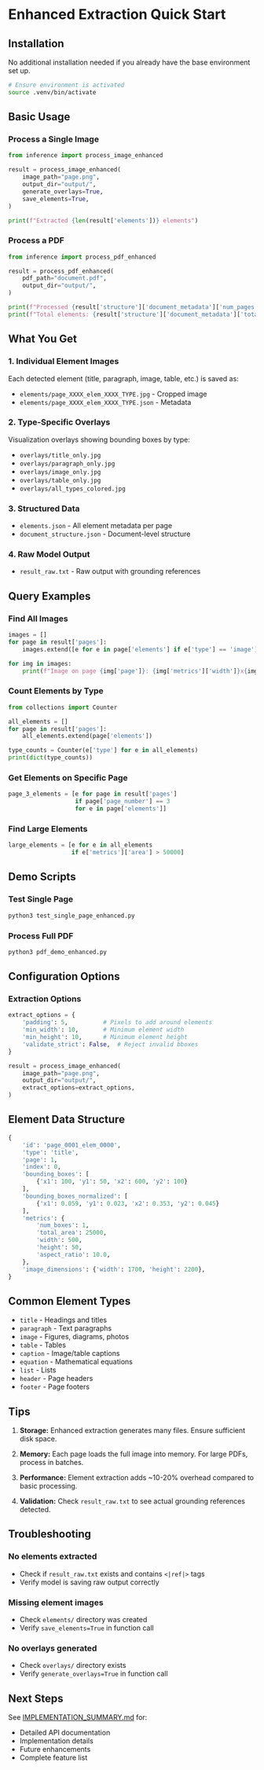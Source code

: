 # Enhanced Extraction Quick Start

## Installation

No additional installation needed if you already have the base environment set up.

```bash
# Ensure environment is activated
source .venv/bin/activate
```

## Basic Usage

### Process a Single Image

```python
from inference import process_image_enhanced

result = process_image_enhanced(
    image_path="page.png",
    output_dir="output/",
    generate_overlays=True,
    save_elements=True,
)

print(f"Extracted {len(result['elements'])} elements")
```

### Process a PDF

```python
from inference import process_pdf_enhanced

result = process_pdf_enhanced(
    pdf_path="document.pdf",
    output_dir="output/",
)

print(f"Processed {result['structure']['document_metadata']['num_pages']} pages")
print(f"Total elements: {result['structure']['document_metadata']['total_elements']}")
```

## What You Get

### 1. Individual Element Images
Each detected element (title, paragraph, image, table, etc.) is saved as:
- `elements/page_XXXX_elem_XXXX_TYPE.jpg` - Cropped image
- `elements/page_XXXX_elem_XXXX_TYPE.json` - Metadata

### 2. Type-Specific Overlays
Visualization overlays showing bounding boxes by type:
- `overlays/title_only.jpg`
- `overlays/paragraph_only.jpg`
- `overlays/image_only.jpg`
- `overlays/table_only.jpg`
- `overlays/all_types_colored.jpg`

### 3. Structured Data
- `elements.json` - All element metadata per page
- `document_structure.json` - Document-level structure

### 4. Raw Model Output
- `result_raw.txt` - Raw output with grounding references

## Query Examples

### Find All Images

```python
images = []
for page in result['pages']:
    images.extend([e for e in page['elements'] if e['type'] == 'image'])

for img in images:
    print(f"Image on page {img['page']}: {img['metrics']['width']}x{img['metrics']['height']}")
```

### Count Elements by Type

```python
from collections import Counter

all_elements = []
for page in result['pages']:
    all_elements.extend(page['elements'])

type_counts = Counter(e['type'] for e in all_elements)
print(dict(type_counts))
```

### Get Elements on Specific Page

```python
page_3_elements = [e for page in result['pages'] 
                   if page['page_number'] == 3
                   for e in page['elements']]
```

### Find Large Elements

```python
large_elements = [e for e in all_elements 
                  if e['metrics']['area'] > 50000]
```

## Demo Scripts

### Test Single Page
```bash
python3 test_single_page_enhanced.py
```

### Process Full PDF
```bash
python3 pdf_demo_enhanced.py
```

## Configuration Options

### Extraction Options

```python
extract_options = {
    'padding': 5,          # Pixels to add around elements
    'min_width': 10,       # Minimum element width
    'min_height': 10,      # Minimum element height
    'validate_strict': False,  # Reject invalid bboxes
}

result = process_image_enhanced(
    image_path="page.png",
    output_dir="output/",
    extract_options=extract_options,
)
```

## Element Data Structure

```python
{
    'id': 'page_0001_elem_0000',
    'type': 'title',
    'page': 1,
    'index': 0,
    'bounding_boxes': [
        {'x1': 100, 'y1': 50, 'x2': 600, 'y2': 100}
    ],
    'bounding_boxes_normalized': [
        {'x1': 0.059, 'y1': 0.023, 'x2': 0.353, 'y2': 0.045}
    ],
    'metrics': {
        'num_boxes': 1,
        'total_area': 25000,
        'width': 500,
        'height': 50,
        'aspect_ratio': 10.0,
    },
    'image_dimensions': {'width': 1700, 'height': 2200},
}
```

## Common Element Types

- `title` - Headings and titles
- `paragraph` - Text paragraphs
- `image` - Figures, diagrams, photos
- `table` - Tables
- `caption` - Image/table captions
- `equation` - Mathematical equations
- `list` - Lists
- `header` - Page headers
- `footer` - Page footers

## Tips

1. **Storage:** Enhanced extraction generates many files. Ensure sufficient disk space.

2. **Memory:** Each page loads the full image into memory. For large PDFs, process in batches.

3. **Performance:** Element extraction adds ~10-20% overhead compared to basic processing.

4. **Validation:** Check `result_raw.txt` to see actual grounding references detected.

## Troubleshooting

### No elements extracted
- Check if `result_raw.txt` exists and contains `<|ref|>` tags
- Verify model is saving raw output correctly

### Missing element images
- Check `elements/` directory was created
- Verify `save_elements=True` in function call

### No overlays generated
- Check `overlays/` directory exists
- Verify `generate_overlays=True` in function call

## Next Steps

See [IMPLEMENTATION_SUMMARY.md](IMPLEMENTATION_SUMMARY.md) for:
- Detailed API documentation
- Implementation details
- Future enhancements
- Complete feature list
